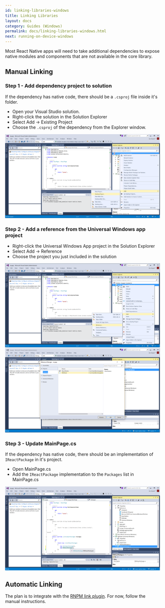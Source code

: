 ```yaml
---
id: linking-libraries-windows
title: Linking Libraries
layout: docs
category: Guides (Windows)
permalink: docs/linking-libraries-windows.html
next: running-on-device-windows
---
```


Most React Native apps will need to take additional dependencies to expose native modules and components that are not available in the core library.

## Manual Linking

### Step 1 - Add dependency project to solution

If the dependency has native code, there should be a `.csproj` file inside it's folder.

- Open your Visual Studio solution.
- Right-click the solution in the Solution Explorer
- Select Add -> Existing Project
- Choose the `.csproj` of the dependency from the Explorer window.

![Add Existing Project](img/AddExistingProject.png)

### Step 2 - Add a reference from the Universal Windows app project

- Right-click the Universal Windows App project in the Solution Explorer
- Select Add -> Reference
- Choose the project you just included in the solution

![Add Refererence](img/AddReference.png)
![Add Refererence](img/AddReference2.png)

### Step 3 - Update MainPage.cs

If the dependency has native code, there should be an implementation of `IReactPackage` in it's project.

- Open MainPage.cs
- Add the `IReactPackage` implementation to the `Packages` list in MainPage.cs

![Update MainPage](img/UpdateMainPage.png)

## Automatic Linking

The plan is to integrate with the [RNPM link plugin](http://github.com/RNPM/rnpm-plugin-link). For now, follow the manual instructions.
